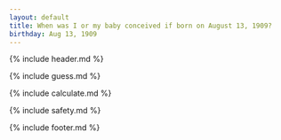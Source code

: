 ```yaml
---
layout: default
title: When was I or my baby conceived if born on August 13, 1909?
birthday: Aug 13, 1909
---
```


{% include header.md %}

{% include guess.md %}

{% include calculate.md %}

{% include safety.md %}

{% include footer.md %}



